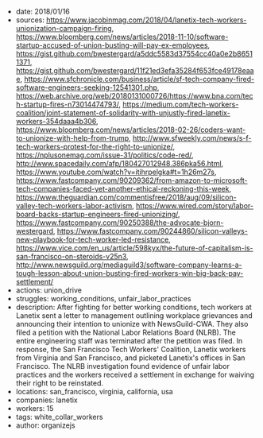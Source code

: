 - date: 2018/01/16
- sources: https://www.jacobinmag.com/2018/04/lanetix-tech-workers-unionization-campaign-firing, https://www.bloomberg.com/news/articles/2018-11-10/software-startup-accused-of-union-busting-will-pay-ex-employees, https://gist.github.com/bwestergard/a5ddc5583d37554cc40a0e2b86511371, https://gist.github.com/bwestergard/11f21ed3efa35284f653fce49178eaae, https://www.sfchronicle.com/business/article/sf-tech-company-fired-software-engineers-seeking-12541301.php, https://web.archive.org/web/20180131000726/https://www.bna.com/tech-startup-fires-n73014474793/, https://medium.com/tech-workers-coalition/joint-statement-of-solidarity-with-unjustly-fired-lanetix-workers-354daaa4b306, https://www.bloomberg.com/news/articles/2018-02-26/coders-want-to-unionize-with-help-from-trump, http://www.sfweekly.com/news/s-f-tech-workers-protest-for-the-right-to-unionize/, https://nplusonemag.com/issue-31/politics/code-red/, http://www.spacedaily.com/afp/180427012948.386pka56.html, https://www.youtube.com/watch?v=itihrpelgka#t=1h26m27s, https://www.fastcompany.com/90209362/from-amazon-to-microsoft-tech-companies-faced-yet-another-ethical-reckoning-this-week, https://www.theguardian.com/commentisfree/2018/aug/09/silicon-valley-tech-workers-labor-activism, https://www.wired.com/story/labor-board-backs-startup-engineers-fired-unionizing/, https://www.fastcompany.com/90250388/the-advocate-bjorn-westergard, https://www.fastcompany.com/90244860/silicon-valleys-new-playbook-for-tech-worker-led-resistance, https://www.vice.com/en_us/article/598kyx/the-future-of-capitalism-is-san-francisco-on-steroids-v25n3, http://www.newsguild.org/mediaguild3/software-company-learns-a-tough-lesson-about-union-busting-fired-workers-win-big-back-pay-settlement/
- actions: union_drive
- struggles: working_conditions, unfair_labor_practices
- description: After fighting for better working conditions, tech workers at Lanetix sent a letter to management outlining workplace grievances and announcing their intention to unionize with NewsGuild-CWA. They also filed a petition with the National Labor Relations Board (NLRB). The entire engineering staff was terminated after the petition was filed. In response, the San Francisco Tech Workers' Coalition, Lanetix workers from Virginia and San Francisco, and picketed Lanetix's offices in San Francisco. The NLRB investigation found evidence of unfair labor practices and the workers received a settlement in exchange for waiving their right to be reinstated.
- locations: san_francisco, virginia, california, usa
- companies: lanetix
- workers: 15
- tags: white_collar_workers
- author: organizejs
